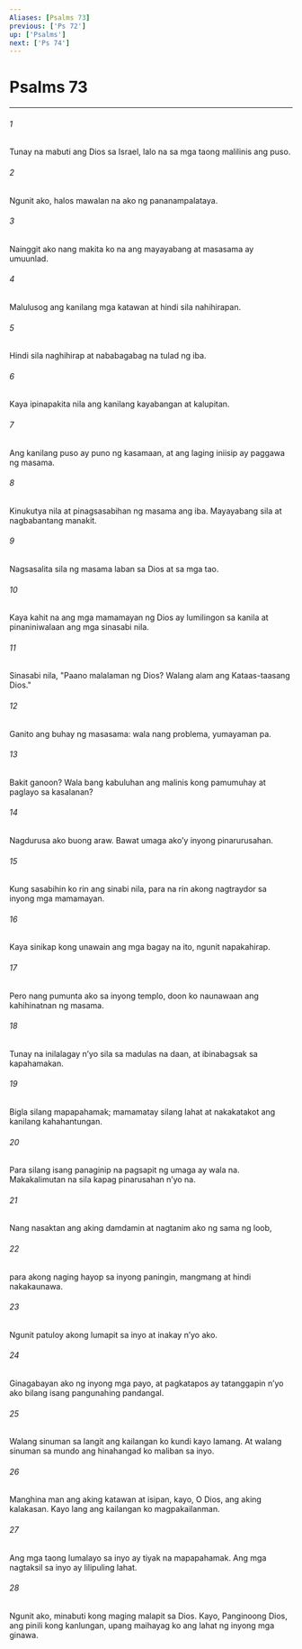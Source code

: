 ```yaml
---
Aliases: [Psalms 73]
previous: ['Ps 72']
up: ['Psalms']
next: ['Ps 74']
---
```

# Psalms 73

***

###### 1
Tunay na mabuti ang Dios sa Israel, lalo na sa mga taong malilinis ang puso. 

###### 2
Ngunit ako, halos mawalan na ako ng pananampalataya. 

###### 3
Nainggit ako nang makita ko na ang mayayabang at masasama ay umuunlad. 

###### 4
Malulusog ang kanilang mga katawan at hindi sila nahihirapan. 

###### 5
Hindi sila naghihirap at nababagabag na tulad ng iba. 

###### 6
Kaya ipinapakita nila ang kanilang kayabangan at kalupitan. 

###### 7
Ang kanilang puso ay puno ng kasamaan, at ang laging iniisip ay paggawa ng masama. 

###### 8
Kinukutya nila at pinagsasabihan ng masama ang iba. Mayayabang sila at nagbabantang manakit. 

###### 9
Nagsasalita sila ng masama laban sa Dios at sa mga tao. 

###### 10
Kaya kahit na ang mga mamamayan ng Dios ay lumilingon sa kanila at pinaniniwalaan ang mga sinasabi nila. 

###### 11
Sinasabi nila, "Paano malalaman ng Dios? Walang alam ang Kataas-taasang Dios." 

###### 12
Ganito ang buhay ng masasama: wala nang problema, yumayaman pa. 

###### 13
Bakit ganoon? Wala bang kabuluhan ang malinis kong pamumuhay at paglayo sa kasalanan? 

###### 14
Nagdurusa ako buong araw. Bawat umaga akoʼy inyong pinarurusahan. 

###### 15
Kung sasabihin ko rin ang sinabi nila, para na rin akong nagtraydor sa inyong mga mamamayan. 

###### 16
Kaya sinikap kong unawain ang mga bagay na ito, ngunit napakahirap. 

###### 17
Pero nang pumunta ako sa inyong templo, doon ko naunawaan ang kahihinatnan ng masama. 

###### 18
Tunay na inilalagay nʼyo sila sa madulas na daan, at ibinabagsak sa kapahamakan. 

###### 19
Bigla silang mapapahamak; mamamatay silang lahat at nakakatakot ang kanilang kahahantungan. 

###### 20
Para silang isang panaginip na pagsapit ng umaga ay wala na. Makakalimutan na sila kapag pinarusahan nʼyo na. 

###### 21
Nang nasaktan ang aking damdamin at nagtanim ako ng sama ng loob, 

###### 22
para akong naging hayop sa inyong paningin, mangmang at hindi nakakaunawa. 

###### 23
Ngunit patuloy akong lumapit sa inyo at inakay nʼyo ako. 

###### 24
Ginagabayan ako ng inyong mga payo, at pagkatapos ay tatanggapin nʼyo ako bilang isang pangunahing pandangal. 

###### 25
Walang sinuman sa langit ang kailangan ko kundi kayo lamang. At walang sinuman sa mundo ang hinahangad ko maliban sa inyo. 

###### 26
Manghina man ang aking katawan at isipan, kayo, O Dios, ang aking kalakasan. Kayo lang ang kailangan ko magpakailanman. 

###### 27
Ang mga taong lumalayo sa inyo ay tiyak na mapapahamak. Ang mga nagtaksil sa inyo ay lilipuling lahat. 

###### 28
Ngunit ako, minabuti kong maging malapit sa Dios. Kayo, Panginoong Dios, ang pinili kong kanlungan, upang maihayag ko ang lahat ng inyong mga ginawa.
